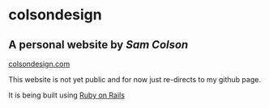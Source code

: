 # colsondesign
## A personal website by *Sam Colson*

[colsondesign.com](http://www.colsondesign.com)

This website is not yet public and for now just re-directs to my github page. 

It is being built using [Ruby on Rails](https://rubyonrails.org) 
